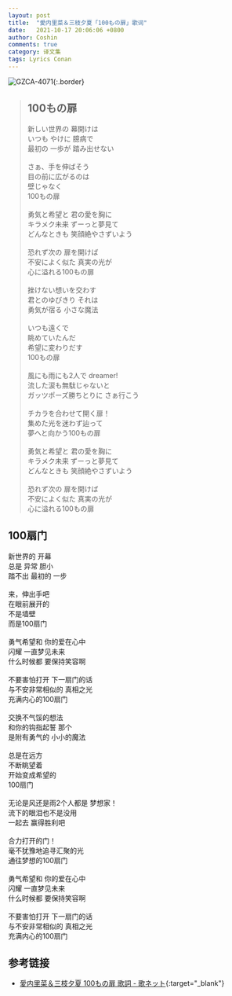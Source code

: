 ```yaml
---
layout: post
title:  "愛内里菜＆三枝夕夏「100もの扉」歌词"
date:   2021-10-17 20:06:06 +0800
author: Coshin
comments: true
category: 译文集
tags: Lyrics Conan
---
```

![GZCA-4071](https://www.generasia.com/w/images/e/ea/100_Mono_Tobira_regular.jpg){:.border}

<blockquote class="original">
  <h2>100もの扉</h2>
  <p>
    新しい世界の 幕開けは<br>
    いつも やけに 臆病で<br>
    最初の 一歩が 踏み出せない<br>
    <br>
    さぁ、手を伸ばそう<br>
    目の前に広がるのは<br>
    壁じゃなく<br>
    100もの扉<br>
    <br>
    勇気と希望と 君の愛を胸に<br>
    キラメク未来 ずーっと夢見て<br>
    どんなときも 笑顔絶やさずいよう<br>
    <br>
    恐れず次の 扉を開けば<br>
    不安によく似た 真実の光が<br>
    心に溢れる100もの扉<br>
    <br>
    挫けない想いを交わす<br>
    君とのゆびきり それは<br>
    勇気が宿る 小さな魔法<br>
    <br>
    いつも遠くで<br>
    眺めていたんだ<br>
    希望に変わりだす<br>
    100もの扉<br>
    <br>
    風にも雨にも2人で dreamer!<br>
    流した涙も無駄じゃないと<br>
    ガッツポーズ勝ちとりに さぁ行こう<br>
    <br>
    チカラを合わせて開く扉！<br>
    集めた光を迷わず辿って<br>
    夢へと向かう100もの扉<br>
    <br>
    勇気と希望と 君の愛を胸に<br>
    キラメク未来 ずーっと夢見て<br>
    どんなときも 笑顔絶やさずいよう<br>
    <br>
    恐れず次の 扉を開けば<br>
    不安によく似た 真実の光が<br>
    心に溢れる100もの扉
  </p>
</blockquote>

<div class="translation">
  <h2>100扇门</h2>
  <p>
    新世界的 开幕<br>
    总是 异常 胆小<br>
    踏不出 最初的 一步<br>
    <br>
    来，伸出手吧<br>
    在眼前展开的<br>
    不是墙壁<br>
    而是100扇门<br>
    <br>
    勇气希望和 你的爱在心中<br>
    闪耀 一直梦见未来<br>
    什么时候都 要保持笑容啊<br>
    <br>
    不要害怕打开 下一扇门的话<br>
    与不安非常相似的 真相之光<br>
    充满内心的100扇门<br>
    <br>
    交换不气馁的想法<br>
    和你的钩指起誓 那个<br>
    是附有勇气的 小小的魔法<br>
    <br>
    总是在远方<br>
    不断眺望着<br>
    开始变成希望的<br>
    100扇门<br>
    <br>
    无论是风还是雨2个人都是 梦想家！<br>
    流下的眼泪也不是没用<br>
    一起去 赢得胜利吧<br>
    <br>
    合力打开的门！<br>
    毫不犹豫地追寻汇聚的光<br>
    通往梦想的100扇门<br>
    <br>
    勇气希望和 你的爱在心中<br>
    闪耀 一直梦见未来<br>
    什么时候都 要保持笑容啊<br>
    <br>
    不要害怕打开 下一扇门的话<br>
    与不安非常相似的 真相之光<br>
    充满内心的100扇门
  </p>
</div>

## 参考链接

* [愛内里菜＆三枝夕夏 100もの扉 歌詞 - 歌ネット](https://www.uta-net.com/song/43814/){:target="_blank"}

